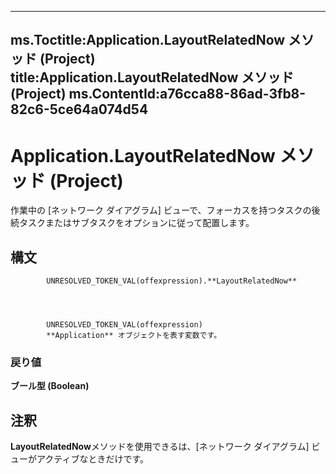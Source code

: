

---
ms.Toctitle:Application.LayoutRelatedNow メソッド (Project)
title:Application.LayoutRelatedNow メソッド (Project)
ms.ContentId:a76cca88-86ad-3fb8-82c6-5ce64a074d54
---
# Application.LayoutRelatedNow メソッド (Project)




作業中の [ネットワーク ダイアグラム] ビューで、フォーカスを持つタスクの後続タスクまたはサブタスクをオプションに従って配置します。

## 構文

            UNRESOLVED_TOKEN_VAL(offexpression).**LayoutRelatedNow**




            UNRESOLVED_TOKEN_VAL(offexpression)
            **Application** オブジェクトを表す変数です。

### 戻り値
**ブール型 (Boolean)**





## 注釈
**LayoutRelatedNow**メソッドを使用できるは、[ネットワーク ダイアグラム] ビューがアクティブなときだけです。




